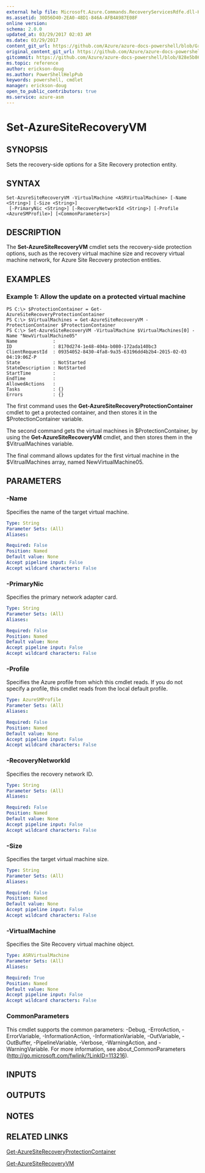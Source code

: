 ```yaml
---
external help file: Microsoft.Azure.Commands.RecoveryServicesRdfe.dll-Help.xml
ms.assetid: 30D56D40-2EA0-48D1-846A-AFB4A987E08F
online version:
schema: 2.0.0
updated_at: 03/29/2017 02:03 AM
ms.date: 03/29/2017
content_git_url: https://github.com/Azure/azure-docs-powershell/blob/Graham71298/azureps-cmdlets-docs/ServiceManagement/Azure/v3.7.0/Set-AzureSiteRecoveryVM.md
original_content_git_url: https://github.com/Azure/azure-docs-powershell/blob/Graham71298/azureps-cmdlets-docs/ServiceManagement/Azure/v3.7.0/Set-AzureSiteRecoveryVM.md
gitcommit: https://github.com/Azure/azure-docs-powershell/blob/828e5b8648af6bdf3119ffe0cd409647f00de183
ms.topic: reference
author: erickson-doug
ms.author: PowerShellHelpPub
keywords: powershell, cmdlet
manager: erickson-doug
open_to_public_contributors: true
ms.service: azure-asm
---
```


# Set-AzureSiteRecoveryVM

## SYNOPSIS
Sets the recovery-side options for a Site Recovery protection entity.

## SYNTAX

```
Set-AzureSiteRecoveryVM -VirtualMachine <ASRVirtualMachine> [-Name <String>] [-Size <String>]
 [-PrimaryNic <String>] [-RecoveryNetworkId <String>] [-Profile <AzureSMProfile>] [<CommonParameters>]
```

## DESCRIPTION
The **Set-AzureSiteRecoveryVM** cmdlet sets the recovery-side protection options, such as the recovery virtual machine size and recovery virtual machine network, for Azure Site Recovery protection entities.

## EXAMPLES

### Example 1: Allow the update on a protected virtual machine
```
PS C:\> $ProtectionContainer = Get-AzureSiteRecoveryProtectionContainer
PS C:\> $VirtualMachines = Get-AzureSiteRecoveryVM -ProtectionContainer $ProtectionContainer 
PS C:\> Set-AzureSiteRecoveryVM -VirtualMachine $VirtualMachines[0] -Name "NewVirtualMachine05"
Name             : 
ID               : 8170d274-1e48-404a-b080-172ada140bc3
ClientRequestId  : 09354052-8430-4fa8-9a35-63196dd4b2b4-2015-02-03 04:19:06Z-P
State            : NotStarted
StateDescription : NotStarted
StartTime        : 
EndTime          : 
AllowedActions   : 
Tasks            : {}
Errors           : {}
```

The first command uses the **Get-AzureSiteRecoveryProtectionContainer** cmdlet to get a protected container, and then stores it in the $ProtectionContainer variable.

The second command gets the virtual machines in $ProtectionContainer, by using the **Get-AzureSiteRecoveryVM** cmdlet, and then stores them in the $VitrualMachines variable.

The final command allows updates for the first virtual machine in the $VitrualMachines array, named NewVirtualMachine05.

## PARAMETERS

### -Name
Specifies the name of the target virtual machine.

```yaml
Type: String
Parameter Sets: (All)
Aliases: 

Required: False
Position: Named
Default value: None
Accept pipeline input: False
Accept wildcard characters: False
```

### -PrimaryNic
Specifies the primary network adapter card.

```yaml
Type: String
Parameter Sets: (All)
Aliases: 

Required: False
Position: Named
Default value: None
Accept pipeline input: False
Accept wildcard characters: False
```

### -Profile
Specifies the Azure profile from which this cmdlet reads.
If you do not specify a profile, this cmdlet reads from the local default profile.

```yaml
Type: AzureSMProfile
Parameter Sets: (All)
Aliases: 

Required: False
Position: Named
Default value: None
Accept pipeline input: False
Accept wildcard characters: False
```

### -RecoveryNetworkId
Specifies the recovery network ID.

```yaml
Type: String
Parameter Sets: (All)
Aliases: 

Required: False
Position: Named
Default value: None
Accept pipeline input: False
Accept wildcard characters: False
```

### -Size
Specifies the target virtual machine size.

```yaml
Type: String
Parameter Sets: (All)
Aliases: 

Required: False
Position: Named
Default value: None
Accept pipeline input: False
Accept wildcard characters: False
```

### -VirtualMachine
Specifies the Site Recovery virtual machine object.

```yaml
Type: ASRVirtualMachine
Parameter Sets: (All)
Aliases: 

Required: True
Position: Named
Default value: None
Accept pipeline input: False
Accept wildcard characters: False
```

### CommonParameters
This cmdlet supports the common parameters: -Debug, -ErrorAction, -ErrorVariable, -InformationAction, -InformationVariable, -OutVariable, -OutBuffer, -PipelineVariable, -Verbose, -WarningAction, and -WarningVariable. For more information, see about_CommonParameters (http://go.microsoft.com/fwlink/?LinkID=113216).

## INPUTS

## OUTPUTS

## NOTES

## RELATED LINKS

[Get-AzureSiteRecoveryProtectionContainer](./Get-AzureSiteRecoveryProtectionContainer.md)

[Get-AzureSiteRecoveryVM](./Get-AzureSiteRecoveryVM.md)


